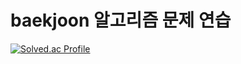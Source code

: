 # baekjoon 알고리즘 문제 연습
[![Solved.ac Profile](http://mazassumnida.wtf/api/v2/generate_badge?boj=jty7231)](https://solved.ac/jty7231/)
